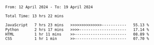 <!--START_SECTION:waka-->

```txt
From: 12 April 2024 - To: 19 April 2024

Total Time: 13 hrs 22 mins

JavaScript   7 hrs 23 mins   >>>>>>>>>>>>>>-----------   55.13 %
Python       2 hrs 17 mins   >>>>---------------------   17.14 %
HTML         1 hr 11 mins    >>-----------------------   08.89 %
CSS          1 hr 1 min      >>-----------------------   07.70 %
```

<!--END_SECTION:waka-->
